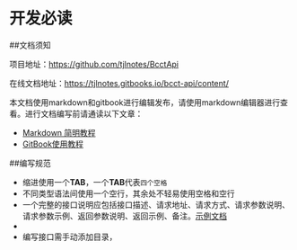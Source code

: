 # 开发必读
##文档须知

项目地址：https://github.com/tjlnotes/BcctApi

在线文档地址：https://tjlnotes.gitbooks.io/bcct-api/content/

本文档使用markdown和gitbook进行编辑发布，请使用markdown编辑器进行查看。进行文档编写前请通读以下文章：
- [Markdown 简明教程](http://www.jianshu.com/p/7bd23251da0a)
- [GitBook使用教程](http://www.jianshu.com/p/9ca04b2e0345)

##编写规范

- 缩进使用一个**TAB**，一个**TAB**代表`四个空格`
- 不同类型语法间使用一个空行，其余处不轻易使用空格和空行
- 一个完整的接口说明应包括接口描述、请求地址、请求方式、请求参数说明、请求参数示例、返回参数说明、返回示例、备注。[示例文档](example.md)
- 
- 编写接口需手动添加目录，
